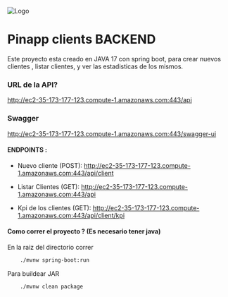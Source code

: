 
![Logo](https://media.licdn.com/dms/image/C4D16AQEb5rcblq3BsA/profile-displaybackgroundimage-shrink_350_1400/0/1662670920083?e=1678924800&v=beta&t=HIGxb7GqDObcCcL7ses2qc8D4LFxGmAnAa_GjJ9uGYc)



# Pinapp clients BACKEND

Este proyecto esta creado en JAVA 17 con spring boot, para crear nuevos clientes , listar clientes, y ver las estadisticas de los mismos.


### URL de la API?

http://ec2-35-173-177-123.compute-1.amazonaws.com:443/api

### Swagger

http://ec2-35-173-177-123.compute-1.amazonaws.com:443/swagger-ui


#### ENDPOINTS :

* Nuevo cliente (POST): 
http://ec2-35-173-177-123.compute-1.amazonaws.com:443/api/client

* Listar Clientes (GET): 
http://ec2-35-173-177-123.compute-1.amazonaws.com:443/api

* Kpi de los clientes (GET):
http://ec2-35-173-177-123.compute-1.amazonaws.com:443/api/client/kpi





#### Como correr el proyecto ? (Es necesario tener java)

En la raiz del directorio correr
```bash
    ./mvnw spring-boot:run

```

Para buildear JAR
```bash
    ./mvnw clean package

```
    
   